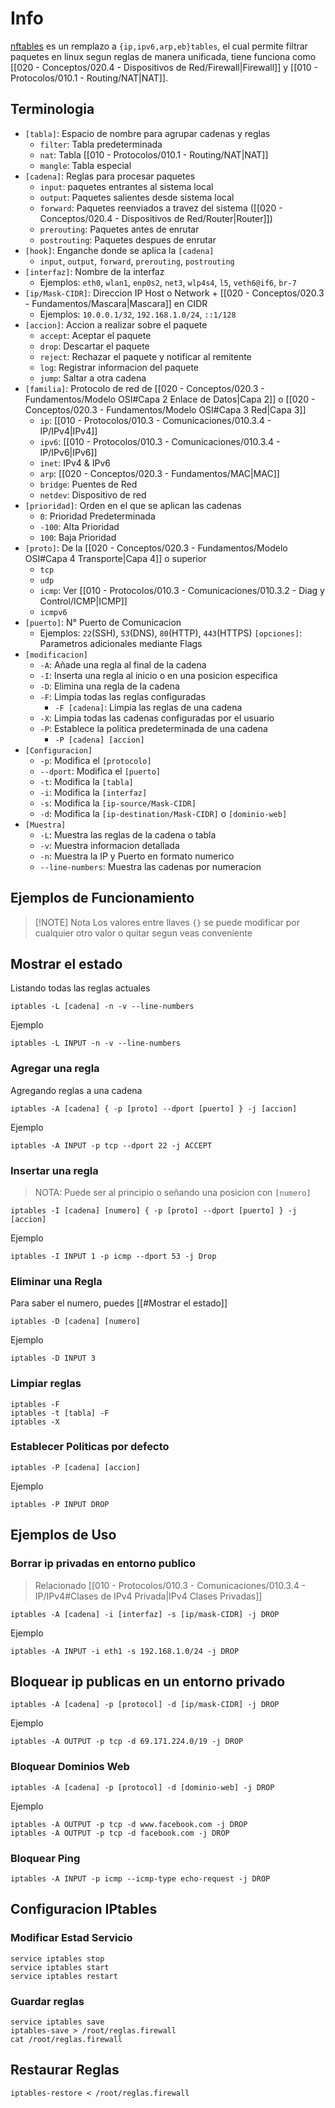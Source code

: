 # Info
[nftables](https://netfilter.org/projects/nftables/) es un remplazo a `{ip,ipv6,arp,eb}tables`, el cual permite filtrar paquetes en linux segun reglas de manera unificada, tiene funciona como [[020 - Conceptos/020.4 - Dispositivos de Red/Firewall|Firewall]] y [[010 - Protocolos/010.1 - Routing/NAT|NAT]].

## Terminologia
- `[tabla]`: Espacio de nombre para agrupar cadenas y reglas
	- `filter`: Tabla predeterminada
	- `nat`: Tabla [[010 - Protocolos/010.1 - Routing/NAT|NAT]]
	- `mangle`: Tabla especial
- `[cadena]`: Reglas para procesar paquetes
	- `input`: paquetes entrantes al sistema local
	- `output`: Paquetes salientes desde sistema local
	- `forward`: Paquetes reenviados a travez del sistema ([[020 - Conceptos/020.4 - Dispositivos de Red/Router|Router]])
	- `prerouting`: Paquetes antes de enrutar
	- `postrouting`: Paquetes despues de enrutar
- `[hook]`: Enganche donde se aplica la `[cadena]`
	- `input`, `output`, `forward`, `prerouting`, `postrouting`
- `[interfaz]`: Nombre de la interfaz
	- Ejemplos: `eth0`, `wlan1`, `enp0s2`, `net3`, `wlp4s4`, `l5`, `veth6@if6`, `br-7`
- `[ip/Mask-CIDR]`: Direccion IP Host o Network + [[020 - Conceptos/020.3 - Fundamentos/Mascara|Mascara]] en CIDR
	- Ejemplos: `10.0.0.1/32`, `192.168.1.0/24`, `::1/128`
- `[accion]`: Accion a realizar sobre el paquete
	- `accept`: Aceptar el paquete
	- `drop`: Descartar el paquete
	- `reject`: Rechazar el paquete y notificar al remitente
	- `log`: Registrar informacion del paquete
	- `jump`: Saltar a otra cadena
- `[familia]`: Protocolo de red de [[020 - Conceptos/020.3 - Fundamentos/Modelo OSI#Capa 2 Enlace de Datos|Capa 2]] o [[020 - Conceptos/020.3 - Fundamentos/Modelo OSI#Capa 3 Red|Capa 3]]
	- `ip`: [[010 - Protocolos/010.3 - Comunicaciones/010.3.4 - IP/IPv4|IPv4]]
	- `ipv6`: [[010 - Protocolos/010.3 - Comunicaciones/010.3.4 - IP/IPv6|IPv6]]
	- `inet`: IPv4 & IPv6
	- `arp`: [[020 - Conceptos/020.3 - Fundamentos/MAC|MAC]]
	- `bridge`: Puentes de Red
	- `netdev`: Dispositivo de red
- `[prioridad]`: Orden en el que se aplican las cadenas
	- `0`: Prioridad Predeterminada
	- `-100`: Alta Prioridad
	- `100`: Baja Prioridad
- `[proto]`: De la [[020 - Conceptos/020.3 - Fundamentos/Modelo OSI#Capa 4 Transporte|Capa 4]] o superior
	- `tcp`
	- `udp`
	- `icmp`: Ver [[010 - Protocolos/010.3 - Comunicaciones/010.3.2 - Diag y Control/ICMP|ICMP]]
	- `icmpv6`
- `[puerto]`: N° Puerto de Comunicacion
	- Ejemplos: `22`(SSH), `53`(DNS), `80`(HTTP), `443`(HTTPS)
`[opciones]`: Parametros adicionales mediante Flags
- `[modificacion]`
	- `-A`: Añade una regla al final de la cadena
	- `-I`: Inserta una regla al inicio o en una posicion especifica
	- `-D`: Elimina una regla de la cadena
	- `-F`: Limpia todas las reglas configuradas
		- `-F [cadena]`: Limpia las reglas de una cadena
	- `-X`: Limpia todas las cadenas configuradas por el usuario
	- `-P`: Establece la politica predeterminada de una cadena
		- `-P [cadena] [accion]`
- `[Configuracion]`
	- `-p`: Modifica el `[protocolo]`
	- `--dport`: Modifica el `[puerto]`
	- `-t`: Modifica la `[tabla]`
	- `-i`: Modifica la `[interfaz]`
	- `-s`: Modifica la `[ip-source/Mask-CIDR]`
	- `-d`: Modifica la `[ip-destination/Mask-CIDR]` o `[dominio-web]`
- `[Muestra]`
	- `-L`: Muestra las reglas de la cadena o tabla
	- `-v`: Muestra informacion detallada
	- `-n`: Muestra la IP y Puerto en formato numerico
	- `--line-numbers`: Muestra las cadenas por numeracion

## Ejemplos de Funcionamiento
> [!NOTE] Nota
> Los valores entre llaves `{}` se puede modificar por cualquier otro valor o quitar segun veas conveniente

## Mostrar el estado
Listando todas las reglas actuales
```
iptables -L [cadena] -n -v --line-numbers
```
Ejemplo
```
iptables -L INPUT -n -v --line-numbers
```

### Agregar una regla
Agregando reglas a una cadena
```
iptables -A [cadena] { -p [proto] --dport [puerto] } -j [accion]
```
Ejemplo
```
iptables -A INPUT -p tcp --dport 22 -j ACCEPT
```

### Insertar una regla
> NOTA: Puede ser al principio o señando una posicion con `[numero]`
```
iptables -I [cadena] [numero] { -p [proto] --dport [puerto] } -j [accion]
```
Ejemplo
```
iptables -I INPUT 1 -p icmp --dport 53 -j Drop
```

### Eliminar una Regla
Para saber el numero, puedes [[#Mostrar el estado]]
```
iptables -D [cadena] [numero]
```
Ejemplo
```
iptables -D INPUT 3
```

### Limpiar reglas
```
iptables -F
iptables -t [tabla] -F
iptables -X 
```

### Establecer Politicas por defecto
```
iptables -P [cadena] [accion]
```
Ejemplo
```
iptables -P INPUT DROP
```

## Ejemplos de Uso
### Borrar ip privadas en entorno publico
> Relacionado [[010 - Protocolos/010.3 - Comunicaciones/010.3.4 - IP/IPv4#Clases de IPv4 Privada|IPv4 Clases Privadas]]
```
iptables -A [cadena] -i [interfaz] -s [ip/mask-CIDR] -j DROP
```
Ejemplo
```
iptables -A INPUT -i eth1 -s 192.168.1.0/24 -j DROP
```

## Bloquear ip publicas en un entorno privado
```
iptables -A [cadena] -p [protocol] -d [ip/mask-CIDR] -j DROP
```
Ejemplo
```
iptables -A OUTPUT -p tcp -d 69.171.224.0/19 -j DROP
```

### Bloquear Dominios Web
```
iptables -A [cadena] -p [protocol] -d [dominio-web] -j DROP
```
Ejemplo
```
iptables -A OUTPUT -p tcp -d www.facebook.com -j DROP
iptables -A OUTPUT -p tcp -d facebook.com -j DROP
```

### Bloquear Ping
```
iptables -A INPUT -p icmp --icmp-type echo-request -j DROP
```

## Configuracion IPtables
### Modificar Estad Servicio
```
service iptables stop
service iptables start
service iptables restart
```

### Guardar reglas
```
service iptables save
iptables-save > /root/reglas.firewall
cat /root/reglas.firewall
```

## Restaurar Reglas
```
iptables-restore < /root/reglas.firewall
```